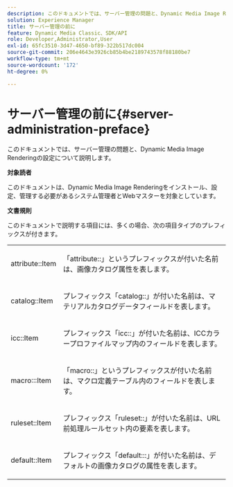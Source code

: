 ```yaml
---
description: このドキュメントでは、サーバー管理の問題と、Dynamic Media Image Renderingの設定について説明します。
solution: Experience Manager
title: サーバー管理の前に
feature: Dynamic Media Classic、SDK/API
role: Developer,Administrator,User
exl-id: 65fc3510-3d47-4650-bf89-322b517dc004
source-git-commit: 206e4643e3926cb85b4be2189743578f88180be7
workflow-type: tm+mt
source-wordcount: '172'
ht-degree: 0%

---
```


# サーバー管理の前に{#server-administration-preface}

このドキュメントでは、サーバー管理の問題と、Dynamic Media Image Renderingの設定について説明します。

**対象読者**

このドキュメントは、Dynamic Media Image Renderingをインストール、設定、管理する必要があるシステム管理者とWebマスターを対象としています。

**文書規則**

このドキュメントで説明する項目には、多くの場合、次の項目タイプのプレフィックスが付きます。

<table id="simpletable_E96BA470B3CE4266A9E6ED0440A56C40"> 
 <tr class="strow"> 
  <td class="stentry"> <p>attribute::Item </p></td> 
  <td class="stentry"> <p>「attribute::」というプレフィックスが付いた名前は、画像カタログ属性を表します。 </p></td> 
 </tr> 
 <tr class="strow"> 
  <td class="stentry"> <p>catalog::Item </p></td> 
  <td class="stentry"> <p>プレフィックス「catalog::」が付いた名前は、マテリアルカタログデータフィールドを表します。 </p></td> 
 </tr> 
 <tr class="strow"> 
  <td class="stentry"> <p>icc::Item </p></td> 
  <td class="stentry"> <p>プレフィックス「icc::」が付いた名前は、ICCカラープロファイルマップ内のフィールドを表します。 </p></td> 
 </tr> 
 <tr class="strow"> 
  <td class="stentry"> <p>macro:::Item </p></td> 
  <td class="stentry"> <p>「macro::」というプレフィックスが付いた名前は、マクロ定義テーブル内のフィールドを表します。 </p></td> 
 </tr> 
 <tr class="strow"> 
  <td class="stentry"> <p>ruleset::Item </p></td> 
  <td class="stentry"> <p>プレフィックス「ruleset::」が付いた名前は、URL前処理ルールセット内の要素を表します。 </p></td> 
 </tr> 
 <tr class="strow"> 
  <td class="stentry"> <p>default::Item </p></td> 
  <td class="stentry"> <p>プレフィックス「default:::」が付いた名前は、デフォルトの画像カタログの属性を表します。 </p></td> 
 </tr> 
</table>
